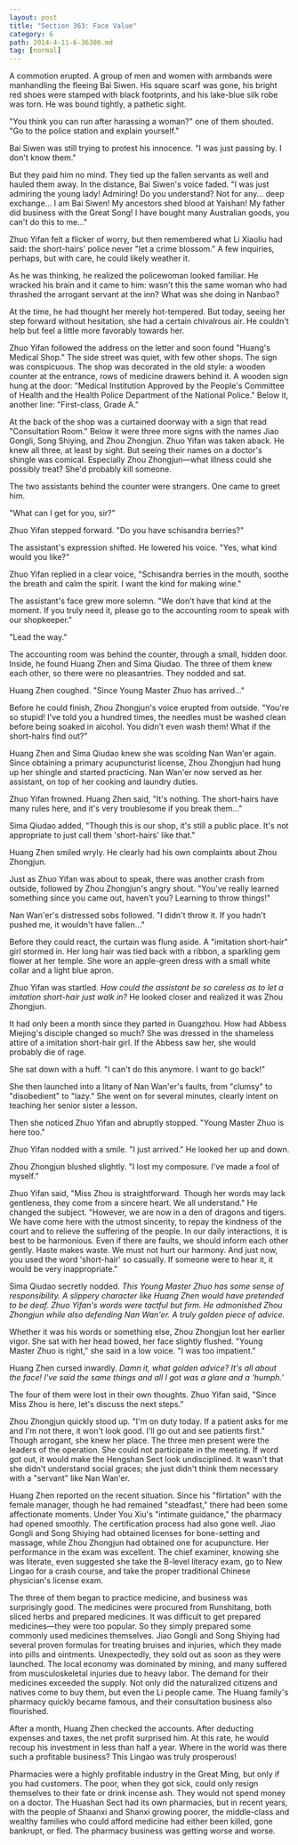 ```yaml
---
layout: post
title: "Section 363: Face Value"
category: 6
path: 2014-4-11-6-36300.md
tag: [normal]
---
```


A commotion erupted. A group of men and women with armbands were manhandling the fleeing Bai Siwen. His square scarf was gone, his bright red shoes were stamped with black footprints, and his lake-blue silk robe was torn. He was bound tightly, a pathetic sight.

"You think you can run after harassing a woman?" one of them shouted. "Go to the police station and explain yourself."

Bai Siwen was still trying to protest his innocence. "I was just passing by. I don't know them."

But they paid him no mind. They tied up the fallen servants as well and hauled them away. In the distance, Bai Siwen's voice faded. "I was just admiring the young lady! Admiring! Do you understand? Not for any... deep exchange... I am Bai Siwen! My ancestors shed blood at Yaishan! My father did business with the Great Song! I have bought many Australian goods, you can't do this to me..."

Zhuo Yifan felt a flicker of worry, but then remembered what Li Xiaoliu had said: the short-hairs' police never "let a crime blossom." A few inquiries, perhaps, but with care, he could likely weather it.

As he was thinking, he realized the policewoman looked familiar. He wracked his brain and it came to him: wasn't this the same woman who had thrashed the arrogant servant at the inn? What was she doing in Nanbao?

At the time, he had thought her merely hot-tempered. But today, seeing her step forward without hesitation, she had a certain chivalrous air. He couldn't help but feel a little more favorably towards her.

Zhuo Yifan followed the address on the letter and soon found "Huang's Medical Shop." The side street was quiet, with few other shops. The sign was conspicuous. The shop was decorated in the old style: a wooden counter at the entrance, rows of medicine drawers behind it. A wooden sign hung at the door: "Medical Institution Approved by the People's Committee of Health and the Health Police Department of the National Police." Below it, another line: "First-class, Grade A."

At the back of the shop was a curtained doorway with a sign that read "Consultation Room." Below it were three more signs with the names Jiao Gongli, Song Shiying, and Zhou Zhongjun. Zhuo Yifan was taken aback. He knew all three, at least by sight. But seeing their names on a doctor's shingle was comical. Especially Zhou Zhongjun—what illness could she possibly treat? She'd probably kill someone.

The two assistants behind the counter were strangers. One came to greet him.

"What can I get for you, sir?"

Zhuo Yifan stepped forward. "Do you have schisandra berries?"

The assistant's expression shifted. He lowered his voice. "Yes, what kind would you like?"

Zhuo Yifan replied in a clear voice, "Schisandra berries in the mouth, soothe the breath and calm the spirit. I want the kind for making wine."

The assistant's face grew more solemn. "We don't have that kind at the moment. If you truly need it, please go to the accounting room to speak with our shopkeeper."

"Lead the way."

The accounting room was behind the counter, through a small, hidden door. Inside, he found Huang Zhen and Sima Qiudao. The three of them knew each other, so there were no pleasantries. They nodded and sat.

Huang Zhen coughed. "Since Young Master Zhuo has arrived..."

Before he could finish, Zhou Zhongjun's voice erupted from outside. "You're so stupid! I've told you a hundred times, the needles must be washed clean before being soaked in alcohol. You didn't even wash them! What if the short-hairs find out?"

Huang Zhen and Sima Qiudao knew she was scolding Nan Wan'er again. Since obtaining a primary acupuncturist license, Zhou Zhongjun had hung up her shingle and started practicing. Nan Wan'er now served as her assistant, on top of her cooking and laundry duties.

Zhuo Yifan frowned. Huang Zhen said, "It's nothing. The short-hairs have many rules here, and it's very troublesome if you break them..."

Sima Qiudao added, "Though this is our shop, it's still a public place. It's not appropriate to just call them 'short-hairs' like that."

Huang Zhen smiled wryly. He clearly had his own complaints about Zhou Zhongjun.

Just as Zhuo Yifan was about to speak, there was another crash from outside, followed by Zhou Zhongjun's angry shout. "You've really learned something since you came out, haven't you? Learning to throw things!"

Nan Wan'er's distressed sobs followed. "I didn't throw it. If you hadn't pushed me, it wouldn't have fallen..."

Before they could react, the curtain was flung aside. A "imitation short-hair" girl stormed in. Her long hair was tied back with a ribbon, a sparkling gem flower at her temple. She wore an apple-green dress with a small white collar and a light blue apron.

Zhuo Yifan was startled. *How could the assistant be so careless as to let a imitation short-hair just walk in?* He looked closer and realized it was Zhou Zhongjun.

It had only been a month since they parted in Guangzhou. How had Abbess Miejing's disciple changed so much? She was dressed in the shameless attire of a imitation short-hair girl. If the Abbess saw her, she would probably die of rage.

She sat down with a huff. "I can't do this anymore. I want to go back!"

She then launched into a litany of Nan Wan'er's faults, from "clumsy" to "disobedient" to "lazy." She went on for several minutes, clearly intent on teaching her senior sister a lesson.

Then she noticed Zhuo Yifan and abruptly stopped. "Young Master Zhuo is here too."

Zhuo Yifan nodded with a smile. "I just arrived." He looked her up and down.

Zhou Zhongjun blushed slightly. "I lost my composure. I've made a fool of myself."

Zhuo Yifan said, "Miss Zhou is straightforward. Though her words may lack gentleness, they come from a sincere heart. We all understand." He changed the subject. "However, we are now in a den of dragons and tigers. We have come here with the utmost sincerity, to repay the kindness of the court and to relieve the suffering of the people. In our daily interactions, it is best to be harmonious. Even if there are faults, we should inform each other gently. Haste makes waste. We must not hurt our harmony. And just now, you used the word 'short-hair' so casually. If someone were to hear it, it would be very inappropriate."

Sima Qiudao secretly nodded. *This Young Master Zhuo has some sense of responsibility. A slippery character like Huang Zhen would have pretended to be deaf. Zhuo Yifan's words were tactful but firm. He admonished Zhou Zhongjun while also defending Nan Wan'er. A truly golden piece of advice.*

Whether it was his words or something else, Zhou Zhongjun lost her earlier vigor. She sat with her head bowed, her face slightly flushed. "Young Master Zhuo is right," she said in a low voice. "I was too impatient."

Huang Zhen cursed inwardly. *Damn it, what golden advice? It's all about the face! I've said the same things and all I got was a glare and a 'humph.'*

The four of them were lost in their own thoughts. Zhuo Yifan said, "Since Miss Zhou is here, let's discuss the next steps."

Zhou Zhongjun quickly stood up. "I'm on duty today. If a patient asks for me and I'm not there, it won't look good. I'll go out and see patients first." Though arrogant, she knew her place. The three men present were the leaders of the operation. She could not participate in the meeting. If word got out, it would make the Hengshan Sect look undisciplined. It wasn't that she didn't understand social graces; she just didn't think them necessary with a "servant" like Nan Wan'er.

Huang Zhen reported on the recent situation. Since his "flirtation" with the female manager, though he had remained "steadfast," there had been some affectionate moments. Under You Xiu's "intimate guidance," the pharmacy had opened smoothly. The certification process had also gone well. Jiao Gongli and Song Shiying had obtained licenses for bone-setting and massage, while Zhou Zhongjun had obtained one for acupuncture. Her performance in the exam was excellent. The chief examiner, knowing she was literate, even suggested she take the B-level literacy exam, go to New Lingao for a crash course, and take the proper traditional Chinese physician's license exam.

The three of them began to practice medicine, and business was surprisingly good. The medicines were procured from Runshitang, both sliced herbs and prepared medicines. It was difficult to get prepared medicines—they were too popular. So they simply prepared some commonly used medicines themselves. Jiao Gongli and Song Shiying had several proven formulas for treating bruises and injuries, which they made into pills and ointments. Unexpectedly, they sold out as soon as they were launched. The local economy was dominated by mining, and many suffered from musculoskeletal injuries due to heavy labor. The demand for their medicines exceeded the supply. Not only did the naturalized citizens and natives come to buy them, but even the Li people came. The Huang family's pharmacy quickly became famous, and their consultation business also flourished.

After a month, Huang Zhen checked the accounts. After deducting expenses and taxes, the net profit surprised him. At this rate, he would recoup his investment in less than half a year. Where in the world was there such a profitable business? This Lingao was truly prosperous!

Pharmacies were a highly profitable industry in the Great Ming, but only if you had customers. The poor, when they got sick, could only resign themselves to their fate or drink incense ash. They would not spend money on a doctor. The Huashan Sect had its own pharmacies, but in recent years, with the people of Shaanxi and Shanxi growing poorer, the middle-class and wealthy families who could afford medicine had either been killed, gone bankrupt, or fled. The pharmacy business was getting worse and worse.